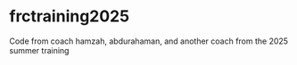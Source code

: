 # frctraining2025
Code from coach hamzah, abdurahaman, and another coach from the 2025 summer training 
